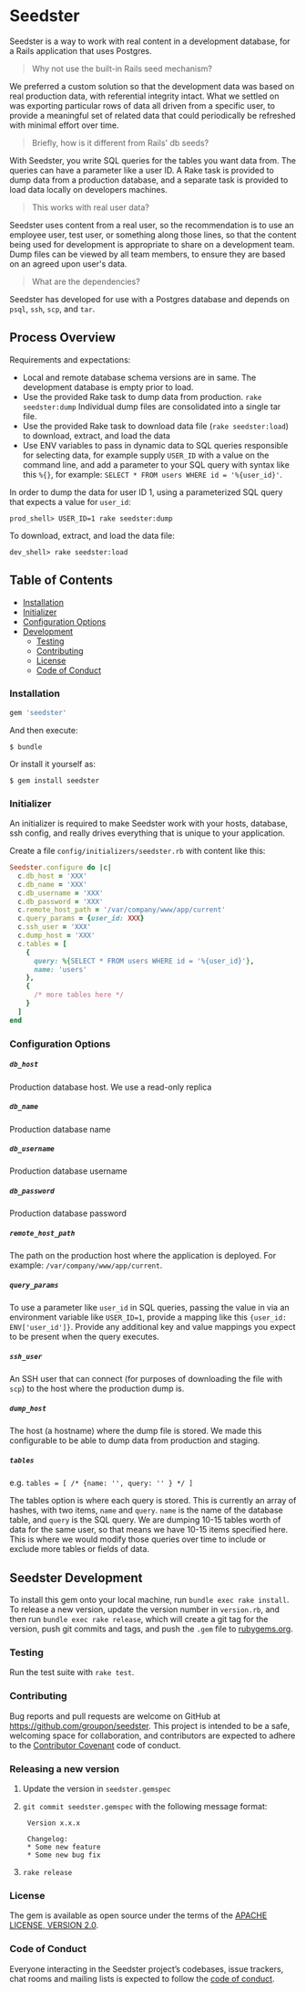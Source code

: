 # Seedster

Seedster is a way to work with real content in a development database, for a Rails application that uses Postgres.

> Why not use the built-in Rails seed mechanism?

We preferred a custom solution so that the development data was based on real production data, with referential integrity intact. What we settled on was exporting particular rows of data all driven from a specific user, to provide a meaningful set of related data that could periodically be refreshed with minimal effort over time.

> Briefly, how is it different from Rails' db seeds?

With Seedster, you write SQL queries for the tables you want data from. The queries can have a parameter like a user ID. A Rake task is provided to dump data from a production database, and a separate task is provided to load data locally on developers machines.

> This works with real user data?

Seedster uses content from a real user, so the recommendation is to use an employee user, test user, or something along those lines, so that the content being used for development is appropriate to share on a development team. Dump files can be viewed by all team members, to ensure they are based on an agreed upon user's data.

> What are the dependencies?

Seedster has developed for use with a Postgres database and depends on `psql`, `ssh`, `scp`, and `tar`.


## Process Overview

Requirements and expectations:

 * Local and remote database schema versions are in same. The development database is empty prior to load.
 * Use the provided Rake task to dump data from production. `rake seedster:dump` Individual dump files are consolidated into a single tar file.
 * Use the provided Rake task to download data file (`rake seedster:load`) to download, extract, and load the data
 * Use ENV variables to pass in dynamic data to SQL queries responsible for selecting data, for example supply `USER_ID` with a value on the command line, and add a parameter to your SQL query with syntax like this `%{}`, for example: `SELECT * FROM users WHERE id = '%{user_id}'`.


In order to dump the data for user ID 1, using a parameterized SQL query that expects a value for `user_id`:

```
prod_shell> USER_ID=1 rake seedster:dump
```

To download, extract, and load the data file:

```
dev_shell> rake seedster:load
```

## Table of Contents

* [Installation](#installation)
* [Initializer](#initializer)
* [Configuration Options](#configuration-options)
* [Development](#development)
 	* [Testing](#testing)
	* [Contributing](#contributing)
	* [License](#contributing)
	* [Code of Conduct](#code-of-conduct)

### Installation

```ruby
gem 'seedster'
```

And then execute:

    $ bundle

Or install it yourself as:

    $ gem install seedster

### Initializer

An initializer is required to make Seedster work with your hosts, database, ssh config, and really drives everything that is unique to your application.

Create a file `config/initializers/seedster.rb` with content like this:

```ruby
Seedster.configure do |c|
  c.db_host = 'XXX'
  c.db_name = 'XXX'
  c.db_username = 'XXX'
  c.db_password = 'XXX'
  c.remote_host_path = '/var/company/www/app/current'
  c.query_params = {user_id: XXX}
  c.ssh_user = 'XXX'
  c.dump_host = 'XXX'
  c.tables = [
    {
      query: %{SELECT * FROM users WHERE id = '%{user_id}'},
      name: 'users'
    },
    {
      /* more tables here */
    }
  ]
end
```


### Configuration Options

##### `db_host`

Production database host. We use a read-only replica

##### `db_name`

Production database name

##### `db_username`

Production database username 

##### `db_password`

Production database password

##### `remote_host_path`

The path on the production host where the application is deployed. For example: `/var/company/www/app/current`.

##### `query_params`

To use a parameter like `user_id` in SQL queries, passing the value in via an environment variable like `USER_ID=1`, provide a mapping like this `{user_id: ENV['user_id']}`. Provide any additional key and value mappings you expect to be present when the query executes.

##### `ssh_user`

An SSH user that can connect (for purposes of downloading the file with `scp`) to the host where the production dump is.

##### `dump_host`

The host (a hostname) where the dump file is stored. We made this configurable to be able to dump data from production and staging.

##### `tables`

e.g. `tables = [ /* {name: '', query: '' } */ ]`
    
The tables option is where each query is stored. This is currently an array of hashes, with two items, `name` and `query`. `name` is the name of the database table, and `query` is the SQL query. We are dumping 10-15 tables worth of data for the same user, so that means we have 10-15 items specified here. This is where we would modify those queries over time to include or exclude more tables or fields of data.



## Seedster Development

To install this gem onto your local machine, run `bundle exec rake install`. To release a new version, update the version number in `version.rb`, and then run `bundle exec rake release`, which will create a git tag for the version, push git commits and tags, and push the `.gem` file to [rubygems.org](https://rubygems.org).

### Testing

Run the test suite with `rake test`.

### Contributing

Bug reports and pull requests are welcome on GitHub at https://github.com/groupon/seedster. This project is intended to be a safe, welcoming space for collaboration, and contributors are expected to adhere to the [Contributor Covenant](http://contributor-covenant.org) code of conduct.

### Releasing a new version

1. Update the version in `seedster.gemspec`
2. `git commit seedster.gemspec` with the following message format:

        Version x.x.x

        Changelog:
        * Some new feature
        * Some new bug fix
3. `rake release`

### License

The gem is available as open source under the terms of the [APACHE LICENSE, VERSION 2.0](https://www.apache.org/licenses/LICENSE-2.0).

### Code of Conduct

Everyone interacting in the Seedster project’s codebases, issue trackers, chat rooms and mailing lists is expected to follow the [code of conduct](https://github.com/groupon/seedster/blob/master/CODE_OF_CONDUCT.md).
